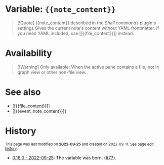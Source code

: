 # Variable: `{{note_content}}`
> [!Quote] {{note_content}} described in the *Shell commands* plugin's settings
> Gives the current note's content without YAML frontmatter. If you need YAML included, use [[{{file_content}}]] instead.

# Availability
> [!Warning] Only available:
> When the active pane contains a file, not in graph view or other non-file view.

# See also
- [[{{file_content}}]]
- [[{{event_note_content}}]]

# History
<small>This page was last modified on <strong>2022-09-25</strong> and created on 2022-09-11. <a href="https://github.com/Taitava/obsidian-shellcommands-documentation/commits/main/./Variables/%7B%7Bnote_content%7D%7D.md">See page edit history</a>.</small>
- [0.16.0 - 2022-09-25](https://github.com/Taitava/obsidian-shellcommands/blob/main/CHANGELOG.md#0160---2022-09-25): The variable was born. ([#77](https://github.com/Taitava/obsidian-shellcommands/issues/77)).